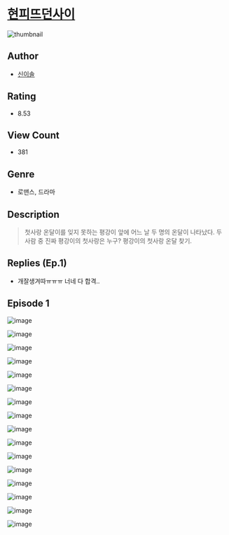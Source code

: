 # [현피뜨던사이](https://comic.naver.com/challenge/list?titleId=811030)
![thumbnail](https://image-comic.pstatic.net/user_contents_data/challenge_comic/2023/05/25/344107/upload_3546074959253484387_480x623.jpeg)

## Author
- [신이솔](https://comic.naver.com/artistTitle?id=344107)

## Rating
- 8.53

## View Count
- 381

## Genre
- 로맨스, 드라마

## Description
> 첫사랑 온달이를 잊지 못하는 평강이 앞에 어느 날 두 명의 온달이 나타났다. 두 사람 중 진짜 평강이의 첫사랑은 누구? 평강이의 첫사랑 온달 찾기.

## Replies (Ep.1)
- 개잘생겨따ㅠㅠㅠ 너네 다 합격..

## Episode 1
![image](https://image-comic.pstatic.net/user_contents_data/challenge_comic/2023/05/25/344107/upload_7004562177167352162.jpeg)

![image](https://image-comic.pstatic.net/user_contents_data/challenge_comic/2023/05/25/344107/upload_4051097134780473653.jpeg)

![image](https://image-comic.pstatic.net/user_contents_data/challenge_comic/2023/05/25/344107/upload_3762867646865367650.jpeg)

![image](https://image-comic.pstatic.net/user_contents_data/challenge_comic/2023/05/25/344107/upload_7221347606183895602.jpeg)

![image](https://image-comic.pstatic.net/user_contents_data/challenge_comic/2023/05/25/344107/upload_3919600847547479138.jpeg)

![image](https://image-comic.pstatic.net/user_contents_data/challenge_comic/2023/05/25/344107/upload_7378358970537817442.jpeg)

![image](https://image-comic.pstatic.net/user_contents_data/challenge_comic/2023/05/25/344107/upload_3546643226328905785.jpeg)

![image](https://image-comic.pstatic.net/user_contents_data/challenge_comic/2023/05/25/344107/upload_4050815680473280567.jpeg)

![image](https://image-comic.pstatic.net/user_contents_data/challenge_comic/2023/05/25/344107/upload_3977631980440543539.jpeg)

![image](https://image-comic.pstatic.net/user_contents_data/challenge_comic/2023/05/25/344107/upload_7004616272283722086.jpeg)

![image](https://image-comic.pstatic.net/user_contents_data/challenge_comic/2023/05/25/344107/upload_7075827057563821364.jpeg)

![image](https://image-comic.pstatic.net/user_contents_data/challenge_comic/2023/05/25/344107/upload_7004840362940380978.jpeg)

![image](https://image-comic.pstatic.net/user_contents_data/challenge_comic/2023/05/25/344107/upload_7004565686021350502.jpeg)

![image](https://image-comic.pstatic.net/user_contents_data/challenge_comic/2023/05/25/344107/upload_3618187309748532787.jpeg)

![image](https://image-comic.pstatic.net/user_contents_data/challenge_comic/2023/05/25/344107/upload_3834032669473137762.jpeg)

![image](https://image-comic.pstatic.net/user_contents_data/challenge_comic/2023/05/25/344107/upload_3760897549677900086.jpeg)
